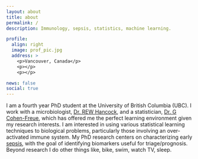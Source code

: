 ```yaml
---
layout: about
title: about
permalink: /
description: Immunology, sepsis, statistics, machine learning.

profile:
  align: right
  image: prof_pic.jpg
  address: >
    <p>Vancouver, Canada</p>
    <p></p>
    <p></p>

news: false
social: true
---
```


I am a fourth year PhD student at the University of British Columbia (UBC). I work with a microbiologist, [<u>Dr. REW Hancock</u>](http://cmdr.ubc.ca/bobh/), and a statistician, [<u>Dr. G Cohen-Freue</u>](https://gcohenfr.github.io/), which has offered me the perfect learning environment given my research interests. I am interested in using various statistical learning techniques to biological problems, particularly those involving an over-activated immune system. My PhD research centers on characterizing early [<u>sepsis</u>](https://www.thelancet.com/action/showPdf?pii=S0140-6736%2819%2932989-7), with the goal of identifying biomarkers useful for triage/prognosis. Beyond research I do other things like, bike, swim, watch TV, sleep.
